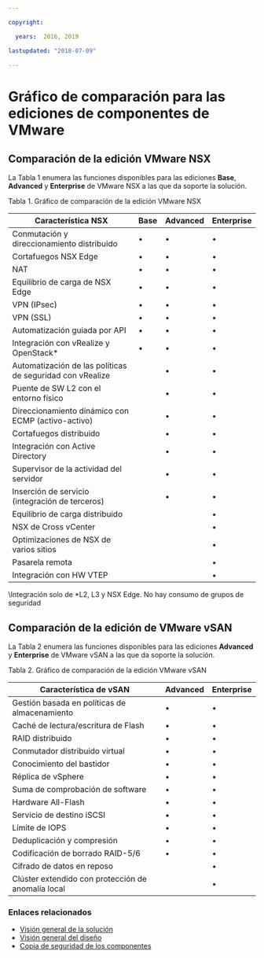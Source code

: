```yaml
---

copyright:

  years:  2016, 2019

lastupdated: "2018-07-09"

---
```


# Gráfico de comparación para las ediciones de componentes de VMware

## Comparación de la edición VMware NSX

La Tabla 1 enumera las funciones disponibles para las ediciones **Base**, **Advanced** y **Enterprise** de VMware NSX a las que da soporte la solución.

Tabla 1. Gráfico de comparación de la edición VMware NSX

| Característica NSX                                   | Base | Advanced | Enterprise |
|-----------------------------------------------|------|----------|------------|
| Conmutación y direccionamiento distribuido             | •    | •        | •          |
| Cortafuegos NSX Edge                             | •    | •        | •          |
| NAT                                           | •    | •        | •          |
| Equilibrio de carga de NSX Edge                       | •    | •        | •          |
| VPN (IPsec)                                   | •    | •        | •          |
| VPN (SSL)                                     | •    | •        | •          |
| Automatización guiada por API                         | •    | •        | •          |
| Integración con vRealize y OpenStack\*     | •    | •        | •          |
| Automatización de las políticas de seguridad con vRealize |      | •        | •          |
| Puente de SW L2 con el entorno físico        |      | •        | •          |
| Direccionamiento dinámico con ECMP (activo-activo)     |      | •        | •          |
| Cortafuegos distribuido                       |      | •        | •          |
| Integración con Active Directory             |      | •        | •          |
| Supervisor de la actividad del servidor                    |      | •        | •          |
| Inserción de servicio (integración de terceros)     |      | •        | •          |
| Equilibrio de carga distribuido                    |      |          | •          |
| NSX de Cross vCenter                             |      |          | •          |
| Optimizaciones de NSX de varios sitios                  |      |          | •          |
| Pasarela remota                                |      |          | •          |
| Integración con HW VTEP                     |      |          | •          |
\Integración solo de *L2, L3 y NSX Edge. No hay consumo de grupos de seguridad

## Comparación de la edición de VMware vSAN

La Tabla 2 enumera las funciones disponibles para las ediciones **Advanced** y **Enterprise** de VMware vSAN a las que da soporte la solución.

Tabla 2. Gráfico de comparación de la edición VMware vSAN

| Característica de vSAN                                    | Advanced | Enterprise |
|-------------------------------------------------|----------|------------|
| Gestión basada en políticas de almacenamiento                 | •        | •          |
| Caché de lectura/escritura de Flash                        | •        | •          |
| RAID distribuido                                | •        | •          |
| Conmutador distribuido virtual                      | •        | •          |
| Conocimiento del bastidor                                  | •        | •          |
| Réplica de vSphere                             | •        | •          |
| Suma de comprobación de software                               | •        | •          |
| Hardware All-Flash                              | •        | •          |
| Servicio de destino iSCSI                            | •        | •          |
| Límite de IOPS                                      | •        | •          |
| Deduplicación y compresión                   | •        | •          |
| Codificación de borrado RAID-5/6                         | •        | •          |
| Cifrado de datos en reposo                         |          | •          |
| Clúster extendido con protección de anomalía local |          | •          |

### Enlaces relacionados

* [Visión general de la solución](solution_overview.html)
* [Visión general del diseño](design_overview.html)
* [Copia de seguridad de los componentes](solution_backingup.html)

